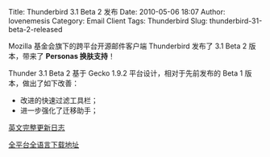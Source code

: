 Title: Thunderbird 3.1 Beta 2 发布
Date: 2010-05-06 18:07
Author: lovenemesis
Category: Email Client
Tags: Thunderbird
Slug: thunderbird-31-beta-2-released

Mozilla 基金会旗下的跨平台开源邮件客户端 Thunderbird 发布了 3.1 Beta 2
版本，带来了 **Personas 换肤支持**！

Thunder 3.1 Beta 2 基于 Gecko 1.9.2 平台设计，相对于先前发布的 Beta 1
版本，做出了如下改善：

-   改进的快速过滤工具栏；
-   进一步强化了迁移助手；

[英文完整更新日志](http://www.mozillamessaging.com/en-US/thunderbird/3.1b2/releasenotes/)

[全平台全语言下载地址](http://www.mozillamessaging.com/en-US/thunderbird/early_releases/downloads/)
